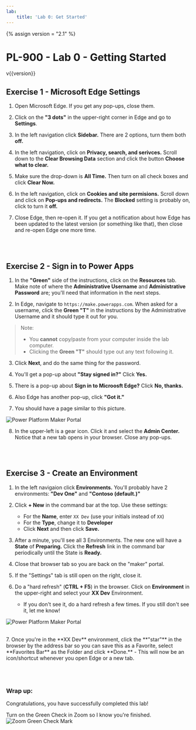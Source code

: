 ```yaml
---
lab:
    title: 'Lab 0: Get Started'
---
```

{% assign version = "2.1" %}
# PL-900 - Lab 0 - Getting Started
v{{version}}

## Exercise 1 - Microsoft Edge Settings

1. Open Microsoft Edge.  If you get any pop-ups, close them.
   
1. Click on the **"3 dots"** in the upper-right corner in Edge and go to **Settings**.
  
1. In the left navigation click **Sidebar.**  There are 2 options, turn them both **off.**

1. In the left navigation, click on **Privacy, search, and serivces.**  Scroll down to the **Clear Browsing Data** section and click the button **Choose what to clear.**

1. Make sure the drop-down is **All Time.**  Then turn on all check boxes and click **Clear Now.**

1. In the left navigation, click on **Cookies and site permisions.**  Scroll down and click on **Pop-ups and redirects.**   The **Blocked** setting is probably on, click to turn it **off.**

1. Close Edge, then re-open it.   If you get a notification about how Edge has been updated to the latest version (or something like that), then close and re-open Edge one more time.

<br><br>
## Exercise 2 - Sign in to Power Apps

1. In the **"Green"** side of the instructions, click on the **Resources** tab.  Make note of where the **Administrative Username** and **Administrative Password** are; you'll need that information in the next steps.

2. In Edge, navigate to `https://make.powerapps.com`.  When asked for a username, click the **Green "T"** in the instructions by the Administrative Username and it should type it out for you.

  > Note:     
  > - You **cannot** copy/paste from your computer inside the lab computer.<br>
  > - Clicking the **Green "T"** should type out any text following it.

3. Click **Next**, and do the same thing for the password.   

4. You'll get a pop-up about **"Stay signed in?"**  Click **Yes.**
     
5. There is a pop-up about **Sign in to Microosft Edge?** Click **No, thanks.**

6. Also Edge has another pop-up, click **"Got it."**

7. You should have a page similar to this picture.
   

![Power Platform Maker Portal](/media/image_02.png)
<br>

8. In the upper-left is a gear icon.  Click it and select the **Admin Center.**  Notice that a new tab opens in your browser.  Close any pop-ups.

<br><br>
## Exercise 3 - Create an Environment

1. In the left navigaion click **Environments.**  You'll probably have 2 environments:  **"Dev One"** and **"Contoso (default.)"**

2. Click **+ New** in the command bar at the top.  Use these settings:
    - For the **Name**, enter `XX Dev`  (use your initials instead of `XX`)
    - For the **Type**, change it to **Developer**
    - Click **Next** and then click **Save.** 

3. After a minute, you'll see all 3 Environments.  The new one will have a **State** of **Preparing.**  Click the **Refresh** link in the command bar periodically until the State is **Ready.**

4. Close that browser tab so you are back on the "maker" portal.

5. If the "Settings" tab is still open on the right, close it.

6. Do a "hard refresh" (**CTRL + F5**) in the browser.  Click on **Environment** in the upper-right and select your **XX Dev** Environment.
    - If you don't see it, do a hard refresh a few times.  If you still don't see it, let me know!
  
![Power Platform Maker Portal](/media/image_03.png)
<br>

<br>
7. Once you're in the **XX Dev** environment, click the **"star"** in the browser by the address bar so you can save this as a Favorite, select **Favorites Bar** as the Folder and click **Done.**
    - This will now be an icon/shortcut whenever you open Edge or a new tab.

<br><br>



### Wrap up:  
Congratulations, you have successfully completed this lab!

Turn on the Green Check in Zoom so I know you're finished.
<br>
![Zoom Green Check Mark](https://tylerfarmer1.github.io/media/green_check_small.png)




